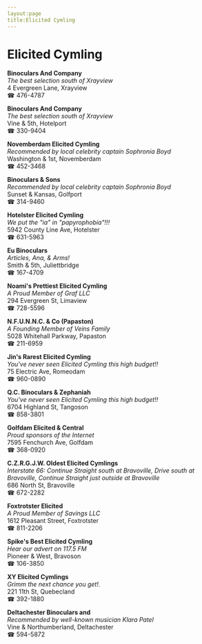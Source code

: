 ```yaml
---
layout:page
title:Elicited Cymling
---
```

# Elicited Cymling

**Binoculars And Company**  
_The best selection south of Xrayview_  
4 Evergreen Lane, Xrayview  
☎ 476-4787



**Binoculars And Company**  
_The best selection south of Xrayview_  
Vine & 5th, Hotelport  
☎ 330-9404



**Novemberdam Elicited Cymling**  
_Recommended by local celebrity captain Sophronia Boyd_  
Washington & 1st, Novemberdam  
☎ 452-3468



**Binoculars & Sons**  
_Recommended by local celebrity captain Sophronia Boyd_  
Sunset & Kansas, Golfport  
☎ 314-9460



**Hotelster Elicited Cymling**  
_We put the "ia" in "papyrophobia"!!!_  
5942 County Line Ave, Hotelster  
☎ 631-5963



**Eu Binoculars**  
_Articles, Ana, & Arms!_  
Smith & 5th, Juliettbridge  
☎ 167-4709



**Noami's Prettiest Elicited Cymling**  
_A Proud Member of Graf LLC_  
294 Evergreen St, Limaview  
☎ 728-5596



**N.F.U.N.N.C. & Co (Papaston)**  
_A Founding Member of Veins Family_  
5028 Whitehall Parkway, Papaston  
☎ 211-6959



**Jin's Rarest Elicited Cymling**  
_You've never seen Elicited Cymling this high budget!!_  
75 Electric Ave, Romeodam  
☎ 960-0890



**Q.C. Binoculars & Zephaniah**  
_You've never seen Elicited Cymling this high budget!!_  
6704 Highland St, Tangoson  
☎ 858-3801



**Golfdam Elicited & Central**  
_Proud sponsors of the Internet_  
7595 Fenchurch Ave, Golfdam  
☎ 368-0920



**C.Z.R.G.J.W. Oldest Elicited Cymlings**  
_Interstate 66: Continue Straight south at Bravoville, Drive south at Bravoville, Continue Straight just outside at Bravoville_  
686 North St, Bravoville  
☎ 672-2282



**Foxtrotster Elicited**  
_A Proud Member of Savings LLC_  
1612 Pleasant Street, Foxtrotster  
☎ 811-2206



**Spike's Best Elicited Cymling**  
_Hear our advert on 117.5 FM_  
Pioneer & West, Bravoson  
☎ 106-3850



**XY Elicited Cymlings**  
_Grimm the next chance you get!._  
221 11th St, Quebecland  
☎ 392-1880



**Deltachester Binoculars and**  
_Recommended by well-known musician Klara Patel_  
Vine & Northumberland, Deltachester  
☎ 594-5872



